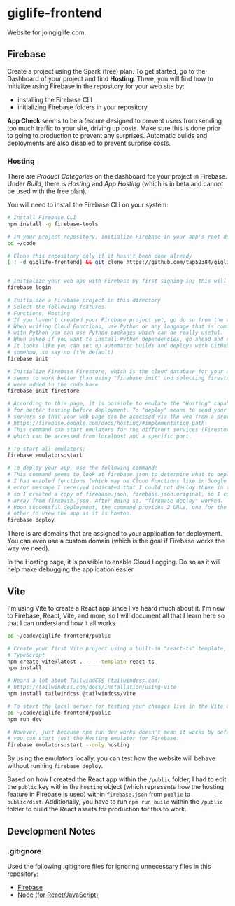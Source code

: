 # giglife-frontend

Website for joingiglife.com.

## Firebase

Create a project using the Spark (free) plan. To get started, go to the Dashboard of your project
and find **Hosting**. There, you will find how to initialize using Firebase in the repository for
your web site by:

- installing the Firebase CLI
- initializing Firebase folders in your repository

**App Check** seems to be a feature designed to prevent users from sending too much traffic to
your site, driving up costs. Make sure this is done prior to going to production to prevent any
surprises. Automatic builds and deployments are also disabled to prevent surprise costs.

### Hosting

There are *Product Categories* on the dashboard for your project in Firebase. Under *Build*, there
is *Hosting* and *App Hosting* (which is in beta and cannot be used with the free plan).

You will need to install the Firebase CLI on your system:

```bash
# Install Firebase CLI
npm install -g firebase-tools

# In your project repository, initialize Firebase in your app's root directory
cd ~/code

# Clone this repository only if it hasn't been done already
[ ! -d giglife-frontend] && git clone https://github.com/tap52384/giglife-frontend.git


# Initialize your web app with Firebase by first signing in; this will open a tab in your web browser
firebase login

# Initialize a Firebase project in this directory
# Select the following features:
# Functions, Hosting
# If you haven't created your Firebase project yet, go do so from the web first
# When writing Cloud Functions, use Python or any language that is comfortable for you. However,
# with Python you can use Python packages which can be really useful.
# When asked if you want to install Python dependencies, go ahead and do so.
# It looks like you can set up automatic builds and deploys with GitHub; I'm assuming that may cost
# somehow, so say no (the default)
firebase init

# Initialize Firebase Firestore, which is the cloud database for your app; this
# seems to work better than using "firebase init" and selecting firestore as some files
# were added to the code base
firebase init firestore

# According to this page, it is possible to emulate the "Hosting" capabilities of Firebase locally
# for better testing before deployment. To "deploy" means to send your code to the remote Firebase
# servers so that your web page can be accessed via the web from a provided URL.
# https://firebase.google.com/docs/hosting/#implementation_path
# This command can start emulators for the different services (Firestore, Hosting, Auth, etc.)
# which can be accessed from localhost and a specific port.

# To start all emulators:
firebase emulators:start

# To deploy your app, use the following command:
# This command seems to look at firebase.json to determine what to deploy.
# I had enabled functions (which may be Cloud Functions like in Google Cloud Platform), but the
# error message I received indicated that I could not deploy those in the Spark billing plan,
# so I created a copy of firebase.json, firebase.json.original, so I could remove the "functions"
# array from firebase.json. After doing so, "firebase deploy" worked.
# Upon successful deployment, the command provides 2 URLs, one for the Firebase console and the
# other to view the app as it is hosted.
firebase deploy
```

There is are domains that are assigned to your application for deployment. You can even use a
custom domain (which is the goal if Firebase works the way we need).

In the Hosting page, it is possible to enable Cloud Logging. Do so as it will help make debugging
the application easier.

## Vite

I'm using Vite to create a React app since I've heard much about it. I'm new to Firebase, React,
Vite, and more, so I will document all that I learn here so that I can understand how it all works.

```bash
cd ~/code/giglife-frontend/public

# Create your first Vite project using a built-in "react-ts" template, which adds support for
# TypeScript
npm create vite@latest . -- --template react-ts
npm install

# Heard a lot about TailwindCSS (tailwindcss.com)
# https://tailwindcss.com/docs/installation/using-vite
npm install tailwindcss @tailwindcss/vite

# To start the local server for testing your changes live in the Vite app
cd ~/code/giglife-frontend/public
npm run dev

# However, just because npm run dev works doesn't mean it works by default with Firebase
# you can start just the Hosting emulator for Firebase:
firebase emulators:start --only hosting
```

By using the emulators locally, you can test how the website will behave without running
`firebase deploy`.

Based on how I created the React app within the `/public` folder, I had to edit the
`public` key within the `hosting` object (which represents how the hosting feature in Firebase is
used) within `firebase.json` from `public` to `public/dist`. Additionally, you have to run
`npm run build` within the `/public` folder to build the React assets for production for this to
work.

## Development Notes

### .gitignore

Used the following .gitignore files for ignoring unnecessary files in this repository:

- [Firebase](https://github.com/github/gitignore/blob/main/Firebase.gitignore)
- [Node (for React/JavaScript)](https://github.com/github/gitignore/blob/main/Node.gitignore)
